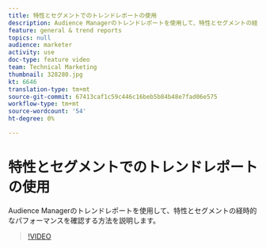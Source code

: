 ```yaml
---
title: 特性とセグメントでのトレンドレポートの使用
description: Audience Managerのトレンドレポートを使用して、特性とセグメントの経時的なパフォーマンスを確認する方法を説明します。
feature: general & trend reports
topics: null
audience: marketer
activity: use
doc-type: feature video
team: Technical Marketing
thumbnail: 328280.jpg
kt: 6646
translation-type: tm+mt
source-git-commit: 67413caf1c59c446c16beb5b84b48e7fad06e575
workflow-type: tm+mt
source-wordcount: '54'
ht-degree: 0%

---
```



# 特性とセグメントでのトレンドレポートの使用

Audience Managerのトレンドレポートを使用して、特性とセグメントの経時的なパフォーマンスを確認する方法を説明します。

>[!VIDEO](https://video.tv.adobe.com/v/328280/?quality=12&learn=on)
